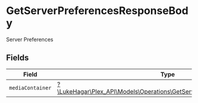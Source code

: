 # GetServerPreferencesResponseBody

Server Preferences


## Fields

| Field                                                                                                                                      | Type                                                                                                                                       | Required                                                                                                                                   | Description                                                                                                                                |
| ------------------------------------------------------------------------------------------------------------------------------------------ | ------------------------------------------------------------------------------------------------------------------------------------------ | ------------------------------------------------------------------------------------------------------------------------------------------ | ------------------------------------------------------------------------------------------------------------------------------------------ |
| `mediaContainer`                                                                                                                           | [?\LukeHagar\Plex_API\Models\Operations\GetServerPreferencesMediaContainer](../../Models/Operations/GetServerPreferencesMediaContainer.md) | :heavy_minus_sign:                                                                                                                         | N/A                                                                                                                                        |